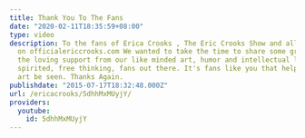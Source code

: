 ```yaml
---
title: Thank You To The Fans
date: "2020-02-11T18:35:59+08:00"
type: video
description: To the fans of Erica Crooks , The Eric Crooks Show and all the cool stuff
  on officialericcrooks.com We wanted to take the time to share some gratitude for
  the loving support from our like minded art, humor and intellectual loving free
  spirited, free thinking, fans out there. It's fans like you that help independent
  art be seen. Thanks Again.
publishdate: "2015-07-17T18:32:48.000Z"
url: /ericacrooks/5dhhMxMUyjY/
providers:
  youtube:
    id: 5dhhMxMUyjY
---
```

